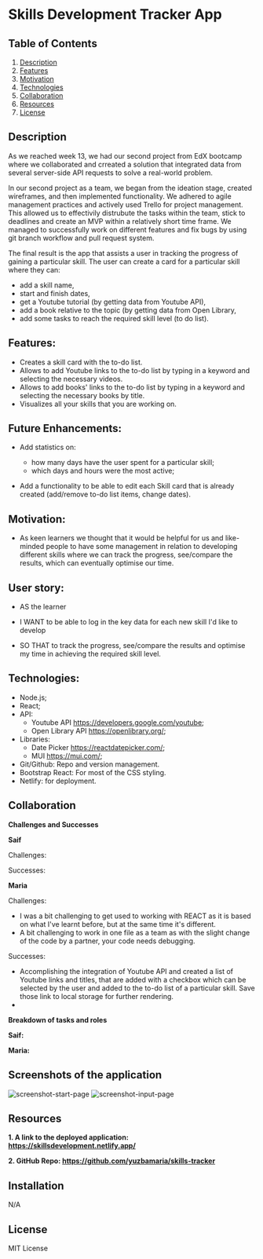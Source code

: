# Skills Development Tracker App 

## Table of Contents
1. [Description](#description)
2. [Features](#features)
3. [Motivation](#motivation)
4. [Technologies](#technologies)
5. [Collaboration](#collaboration )
5. [Resources](#resources)
7. [License](#license)

## Description

As we reached week 13, we had our second project from EdX bootcamp where we collaborated and crreated a solution that integrated data from several server-side API requests to solve a real-world problem.

In our second project as a team, we began from the ideation stage, created wireframes, and then implemented functionality. We adhered to agile management practices and actively used Trello for project management.
This allowed us to effectivily distrubute the tasks within the team, stick to deadlines and create an MVP within a relatively short time frame. We managed to successfully work on different features and fix bugs by using git branch workflow and pull request system.

The final result is the app that assists a user in tracking the progress of gaining a particular skill. The user can create a card for a particular skill where they can: 
- add a skill name,
- start and finish dates,
- get a Youtube tutorial (by getting data from Youtube API),
- add a book relative to the topic (by getting data from Open Library,
- add some tasks to reach the required skill level (to do list).

## Features:
- Creates a skill card with the to-do list.
- Allows to add Youtube links to the to-do list by typing in a keyword and selecting the necessary videos.
- Allows to add books' links to the to-do list by typing in a keyword and selecting the necessary books by title.
- Visualizes all your skills that you are working on. 

## Future Enhancements:

- Add statistics on:
  - how many days have the user spent for a particular skill;
  - which days and hours were the most active;
    
- Add a functionality to be able to edit each Skill card that is already created (add/remove to-do list items, change dates). 


## Motivation:
- As keen learners we thought that it would be helpful for us and like-minded people to have some management in relation to developing different skills where we can track the progress, see/compare the results, which can eventually optimise our time. 

## User story:
- AS the learner 

- I WANT to be able to log in the key data for each new skill I'd like to develop

- SO THAT to track the progress, see/compare the results and optimise my time in achieving the required skill level.

## Technologies:

- Node.js;
- React;
- API:
  - Youtube API https://developers.google.com/youtube;
  - Open Library API https://openlibrary.org/;
- Libraries:
  - Date Picker https://reactdatepicker.com/;
  - MUI https://mui.com/;
- Git/Github: Repo and version management.
- Bootstrap React: For most of the CSS styling.
- Netlify: for deployment.


## Collaboration 

**Challenges and Successes**

**Saif**

Challenges:

Successes:


**Maria**

Challenges:
- I was a bit challenging to get used to working with REACT as it is based on what I've learnt before, but at the same time it's different.  
- A bit challenging to work in one file as a team as with the slight change of the code by a partner, your code needs debugging. 

Successes:
- Accomplishing the integration of Youtube API and created a list of Youtube links and titles, that are added with a checkbox which can be selected by the user and added to the to-do list of a particular skill. Save those link to local storage for further rendering. 
- 

**Breakdown of tasks and roles**

**Saif:** 


**Maria:**

## Screenshots of the application
![screenshot-start-page](assets/images/index.html.png)
![screenshot-input-page](assets/images/homepage.html.png)

## Resources

**1. A link to the deployed application: https://skillsdevelopment.netlify.app/**

**2. GitHub Repo: https://github.com/yuzbamaria/skills-tracker**

## Installation
N/A

## License 
MIT License
